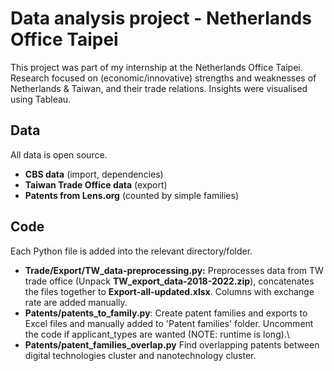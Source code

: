 # Data analysis project - Netherlands Office Taipei

This project was part of my internship at the Netherlands Office Taipei. Research focused on (economic/innovative) strengths and weaknesses of Netherlands & Taiwan, and their trade relations. Insights were visualised using Tableau.

## Data
All data is open source.
- **CBS data** (import, dependencies)
- **Taiwan Trade Office data** (export) 
- **Patents from Lens.org** (counted by simple families)


## Code
Each Python file is added into the relevant directory/folder. 
- **Trade/Export/TW_data-preprocessing.py:** Preprocesses data from TW trade office (Unpack **TW_export_data-2018-2022.zip**), concatenates the files together to **Export-all-updated.xlsx**. Columns with exchange rate are added manually. 
- **Patents/patents_to_family.py**: Create patent families and exports to Excel files and manually added to 'Patent families' folder. Uncomment the code if applicant_types are wanted (NOTE: runtime is long).\
- **Patents/patent_families_overlap.py** Find overlapping patents between digital technologies cluster and nanotechnology cluster.

